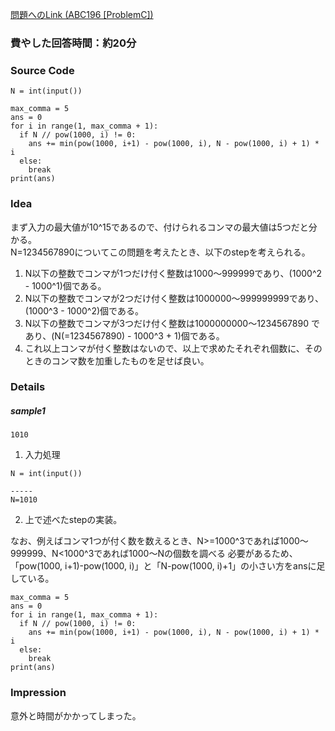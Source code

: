 [問題へのLink (ABC196 [ProblemC])](https://atcoder.jp/contests/abc196/tasks/abc196_c)
### 費やした回答時間：約20分 ###
### Source Code ###
```
N = int(input())

max_comma = 5
ans = 0
for i in range(1, max_comma + 1):
  if N // pow(1000, i) != 0:
    ans += min(pow(1000, i+1) - pow(1000, i), N - pow(1000, i) + 1) * i
  else:
    break
print(ans)
```

### Idea ###
まず入力の最大値が10^15であるので、付けられるコンマの最大値は5つだと分かる。  
N=1234567890についてこの問題を考えたとき、以下のstepを考えられる。  
1. N以下の整数でコンマが1つだけ付く整数は1000～999999であり、(1000^2 - 1000^1)個である。
2. N以下の整数でコンマが2つだけ付く整数は1000000～999999999であり、(1000^3 - 1000^2)個である。
3. N以下の整数でコンマが3つだけ付く整数は1000000000～1234567890 であり、(N(=1234567890) - 1000^3 + 1)個である。
4. これ以上コンマが付く整数はないので、以上で求めたそれぞれ個数に、そのときのコンマ数を加重したものを足せば良い。

### Details ###
##### sample1 #####
```
1010
```

1. 入力処理
```
N = int(input())

-----
N=1010
```
2. 上で述べたstepの実装。  

なお、例えばコンマ1つが付く数を数えるとき、N>=1000^3であれば1000～999999、N<1000^3であれば1000～Nの個数を調べる
必要があるため、「pow(1000, i+1)-pow(1000, i)」と「N-pow(1000, i)+1」の小さい方をansに足している。
```
max_comma = 5
ans = 0
for i in range(1, max_comma + 1):
  if N // pow(1000, i) != 0:
    ans += min(pow(1000, i+1) - pow(1000, i), N - pow(1000, i) + 1) * i
  else:
    break
print(ans)
```

### Impression ###
意外と時間がかかってしまった。
